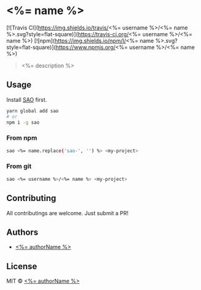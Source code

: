 # <%= name %>

[![Travis CI](https://img.shields.io/travis/<%= username %>/<%= name %>.svg?style=flat-square)](https://travis-ci.org/<%= username %>/<%= name %>)
[![npm](https://img.shields.io/npm/l/<%= name %>.svg?style=flat-square)](https://www.npmjs.org/<%= username %>/<%= name %>)

> <%= description %>

## Usage

Install [SAO](https://github.com/saojs/sao) first.

```bash
yarn global add sao
# or
npm i -g sao
```

### From npm

```bash
sao <%= name.replace('sao-', '') %> <my-project>
```

### From git

```bash
sao <%= username %>/<%= name %> <my-project>
```

## Contributing

All contributings are welcome. Just submit a PR!

## Authors

- [<%= authorName %>](<%= website %>)

## License

MIT &copy; [<%= authorName %>](<%= website %>)
